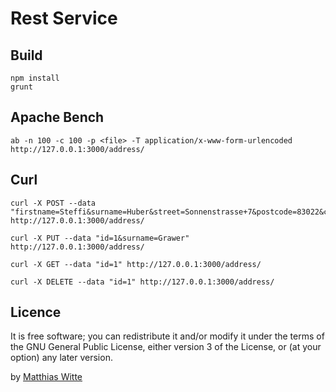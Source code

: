 Rest Service
============


Build
-----
	npm install
	grunt


Apache Bench
------------
	ab -n 100 -c 100 -p <file> -T application/x-www-form-urlencoded http://127.0.0.1:3000/address/


Curl
----
	curl -X POST --data "firstname=Steffi&surname=Huber&street=Sonnenstrasse+7&postcode=83022&city=Rosenheim&country=Deutschland" http://127.0.0.1:3000/address/

	curl -X PUT --data "id=1&surname=Grawer" http://127.0.0.1:3000/address/

	curl -X GET --data "id=1" http://127.0.0.1:3000/address/

	curl -X DELETE --data "id=1" http://127.0.0.1:3000/address/


Licence
-------
It is free software; you can redistribute it and/or modify it under the terms of the GNU General Public License,
either version 3 of the License, or (at your option) any later version.

by [Matthias Witte](http://www.matthias-witte.net)